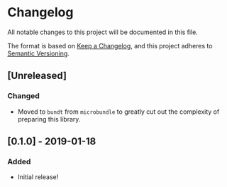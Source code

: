 # Changelog

All notable changes to this project will be documented in this file.

The format is based on [Keep a Changelog](https://keepachangelog.com/en/1.0.0/),
and this project adheres to [Semantic Versioning](https://semver.org/spec/v2.0.0.html).

## [Unreleased]

### Changed

- Moved to `bundt` from `microbundle` to greatly cut out the complexity of preparing this library.

## [0.1.0] - 2019-01-18

### Added

- Initial release!
